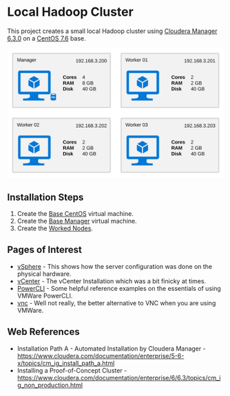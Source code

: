 # Local Hadoop Cluster
This project creates a small local Hadoop cluster using [Cloudera Manager 6.3.0](https://www.cloudera.com/downloads/manager/6-3-0.html) on a [CentOS 7.6](http://isoredirect.centos.org/centos/7/isos/x86_64/CentOS-7-x86_64-DVD-1810.iso) base.

![Server Architecture Diagram](images/server-architecture.svg)

## Installation Steps
1. Create the [Base CentOS](https://github.com/JohnnyFoulds/local-hadoop/wiki/Base-Virtual-Machine) virtual machine.
2. Create the [Base Manager](https://github.com/JohnnyFoulds/local-hadoop/wiki/Manager-Base) virtual machine.
3. Create the [Worked Nodes](https://github.com/JohnnyFoulds/local-hadoop/wiki/Worker-Nodes).

## Pages of Interest
- [vSphere](https://github.com/JohnnyFoulds/local-hadoop/wiki/vSphere) - This shows how the server configuration was done on the physical hardware.
- [vCenter](https://github.com/JohnnyFoulds/local-hadoop/wiki/vCenter) - The vCenter Installation which was a bit finicky at times.
- [PowerCLI](https://github.com/JohnnyFoulds/local-hadoop/wiki/PowerCLI) - Some helpful reference examples on the essentials of using VMWare PowerCLI.
- [vnc](https://github.com/JohnnyFoulds/local-hadoop/wiki/vnc) - Well not really, the better alternative to VNC when you are using VMWare.

## Web References
- Installation Path A - Automated Installation by Cloudera Manager - https://www.cloudera.com/documentation/enterprise/5-6-x/topics/cm_ig_install_path_a.html
- Installing a Proof-of-Concept Cluster - https://www.cloudera.com/documentation/enterprise/6/6.3/topics/cm_ig_non_production.html